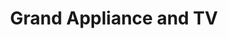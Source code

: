 ---
title: "Grand Appliance and TV"
url: /appleton/grand-appliance-and-tv/
shop: Haushaltsgeräte
---